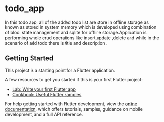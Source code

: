 # todo_app
In this todo app, all of the added todo list are store in offline storage as known as stored in system memory which is developed using combination 
of bloc: state management and sqlite for offline storage.Application is performing whole crud operations like insert,update ,delete and while in the scenario of 
add todo there is title and description . 

## Getting Started

This project is a starting point for a Flutter application.

A few resources to get you started if this is your first Flutter project:

- [Lab: Write your first Flutter app](https://docs.flutter.dev/get-started/codelab)
- [Cookbook: Useful Flutter samples](https://docs.flutter.dev/cookbook)

For help getting started with Flutter development, view the
[online documentation](https://docs.flutter.dev/), which offers tutorials,
samples, guidance on mobile development, and a full API reference.
